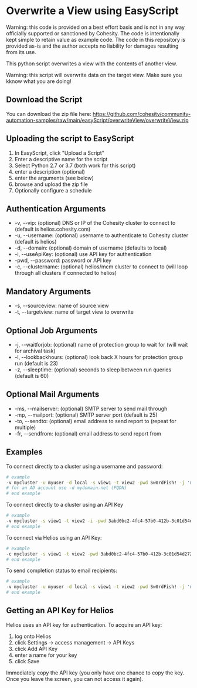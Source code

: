 # Overwrite a View using EasyScript

Warning: this code is provided on a best effort basis and is not in any way officially supported or sanctioned by Cohesity. The code is intentionally kept simple to retain value as example code. The code in this repository is provided as-is and the author accepts no liability for damages resulting from its use.

This python script overwrites a view with the contents of another view.

Warning: this script will overwrite data on the target view. Make sure you kknow what you are doing!

## Download the Script

You can download the zip file here: <https://github.com/cohesity/community-automation-samples/raw/main/easyScript/overwriteView/overwriteView.zip>

## Uploading the script to EasyScript

1. In EasyScript, click "Upload a Script"
2. Enter a descriptive name for the script
3. Select Python 2.7 or 3.7 (both work for this script)
4. enter a description (optional)
5. enter the arguments (see below)
6. browse and upload the zip file
7. Optionally configure a schedule

## Authentication Arguments

* -v, --vip: (optional) DNS or IP of the Cohesity cluster to connect to (default is helios.cohesity.com)
* -u, --username: (optional) username to authenticate to Cohesity cluster (default is helios)
* -d, --domain: (optional) domain of username (defaults to local)
* -i, --useApiKey: (optional) use API key for authentication
* -pwd, --password: password or API key
* -c, --clustername: (optional) helios/mcm cluster to connect to (will loop through all clusters if connected to helios)

## Mandatory Arguments

* -s, --sourceview: name of source view
* -t, --targetview: name of target view to overwrite

## Optional Job Arguments

* -j, --waitforjob: (optional) name of protection group to wait for (will wait for archival task)
* -l, --lookbackhours: (optional) look back X hours for protection group run (default is 23)
* -z, --sleeptime: (optional) seconds to sleep between run queries (default is 60)

## Optional Mail Arguments

* -ms, --mailserver: (optional) SMTP server to send mail through
* -mp, --mailport: (optional) SMTP server port (default is 25)
* -to, --sendto: (optional) email address to send report to (repeat for multiple)
* -fr, --sendfrom: (optional) email address to send report from

## Examples

To connect directly to a cluster using a username and password:

```bash
# example
-v mycluster -u myuser -d local -s view1 -t view2 -pwd Sw0rdFish! -j 'my view backup'
# for an AD account use -d mydomain.net (FQDN)
# end example
```

To connect directly to a cluster using an API Key

```bash
# example
-v mycluster -s view1 -t view2 -i -pwd 3abd0bc2-4fc4-57b0-412b-3c01d54d2727 -j 'my view backup'
# end example
```

To connect via Helios using an API Key:

```bash
# example
-c mycluster -s view1 -t view2 -pwd 3abd0bc2-4fc4-57b0-412b-3c01d54d2727 -j 'my view backup'
# end example
```

To send completion status to email recipients:

```bash
# example
-v mycluster -u myuser -d local -s view1 -t view2 -pwd Sw0rdFish! -j 'my view backup' -ms mail.mydomain.net -to someone@mydomain.net -to someoneelse@mydomain.net -fr myscript@mydomain.net
# end example
```

## Getting an API Key for Helios

Helios uses an API key for authentication. To acquire an API key:

1. log onto Helios
2. click Settings -> access management -> API Keys
3. click Add API Key
4. enter a name for your key
5. click Save

Immediately copy the API key (you only have one chance to copy the key. Once you leave the screen, you can not access it again).
